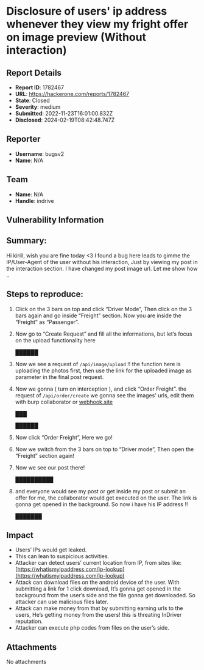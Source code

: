 # Disclosure of users' ip address whenever they view my fright offer on image preview (Without interaction)

## Report Details
- **Report ID**: 1782467
- **URL**: https://hackerone.com/reports/1782467
- **State**: Closed
- **Severity**: medium
- **Submitted**: 2022-11-23T16:01:00.832Z
- **Disclosed**: 2024-02-19T08:42:48.747Z

## Reporter
- **Username**: bugsv2
- **Name**: N/A

## Team
- **Name**: N/A
- **Handle**: indrive

## Vulnerability Information
## Summary:
Hi kirill, wish you are fine today <3
I found a bug here leads to gimme the IP/User-Agent of the user without his interaction, Just by viewing my post in the interaction section.
I have changed my post image url. Let me show how ..

## Steps to reproduce:
1. Click on the 3 bars on top and click “Driver Mode”, Then click on the 3 bars again and go inside “Freight” section. Now you are inside the “Freight” as “Passenger”.
2. Now go to “Create Request” and fill all the informations, but let’s focus on the upload functionality here
    
    ██████
    
3. Now we see a request of ```/api/image/upload``` !! the function here is uploading the photos first, then use the link for the uploaded image as parameter in the final post request.
4. Now we gonna ( turn on interception ), and click “Order Freight”. the request of ```/api/order/create``` we gonna see the images' urls, edit them with burp collaborator or [webhook.site](http://webhook.site) 
    
    ███
    
    ██████
    
5. Now click “Order Freight”, Here we go!
6. Now we switch from the 3 bars on top to “Driver mode”, Then open the “Freight” section again!
7. Now we see our post there!
    
    ██████████
    
8. and everyone would see my post or get inside my post or submit an offer for me, the collaborator would get executed on the user. The link is gonna get opened in the background. So now i have his IP address !!
    
    ███████

## Impact

* Users’ IPs would get leaked.
* This can lean to suspicious activities.
* Attacker can detect users’ current location from IP, from sites like: [https://whatismyipaddress.com/ip-lookup](https://whatismyipaddress.com/ip-lookup)
* Attack can download files on the android device of the user. With submitting a link for 1 click download, It’s gonna get opened in the background from the user’s side and the file gonna get downloaded. So attacker can use malicious files later.
* Attack can make money from that by submitting earning urls to the users, He’s getting money from the users! this is threating InDriver reputation.
* Attacker can execute php codes from files on the user’s side.

## Attachments
No attachments
